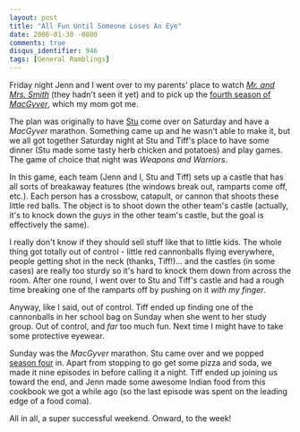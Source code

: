 ```yaml
---
layout: post
title: "All Fun Until Someone Loses An Eye"
date: 2006-01-30 -0800
comments: true
disqus_identifier: 946
tags: [General Ramblings]
---
```

Friday night Jenn and I went over to my parents' place to watch [*Mr.
and Mrs.
Smith*](http://www.amazon.com/exec/obidos/ASIN/B000AP04FG/mhsvortex)
(they hadn't seen it yet) and to pick up the [fourth season of
*MacGyver*](http://www.amazon.com/exec/obidos/ASIN/B000BDGWD0/mhsvortex),
which my mom got me.
 
 The plan was originally to have [Stu](http://www.stuartthompson.net)
come over on Saturday and have a *MacGyver* marathon. Something came up
and he wasn't able to make it, but we all got together Saturday night at
Stu and Tiff's place to have some dinner (Stu made some tasty herb
chicken and potatoes) and play games. The game of choice that night was
*Weapons and Warriors*.
 
 In this game, each team (Jenn and I, Stu and Tiff) sets up a castle
that has all sorts of breakaway features (the windows break out,
ramparts come off, etc.). Each person has a crossbow, catapult, or
cannon that shoots these little red balls. The object is to shoot down
the other team's castle (actually, it's to knock down the *guys* in the
other team's castle, but the goal is effectively the same).
 
 I really don't know if they should sell stuff like that to little kids.
The whole thing got totally out of control - little red cannonballs
flying everywhere, people getting shot in the neck (thanks, Tiff!)...
and the castles (in some cases) are really too sturdy so it's hard to
knock them down from across the room. After one round, I went over to
Stu and Tiff's castle and had a rough time breaking one of the ramparts
off by pushing on it *with my finger*.
 
 Anyway, like I said, out of control. Tiff ended up finding one of the
cannonballs in her school bag on Sunday when she went to her study
group. Out of control, and *far* too much fun. Next time I might have to
take some protective eyewear.
 
 Sunday was the *MacGyver* marathon. Stu came over and we popped [season
four](http://www.amazon.com/exec/obidos/ASIN/B000BDGWD0/mhsvortex) in.
Apart from stopping to go get some pizza and soda, we made it nine
episodes in before calling it a night. Tiff ended up joining us toward
the end, and Jenn made some awesome Indian food from this cookbook we
got a while ago (so the last episode was spent on the leading edge of a
food coma).
 
 All in all, a super successful weekend. Onward, to the week!
